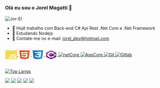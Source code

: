 ### Olá eu sou o Jorel Magatti 👋
  <img align="center" alt="Jor-El" src="https://lh3.googleusercontent.com/pw/AM-JKLWhTlupIhxcTd2WP3I3BeqIAQAhZrFB2KHckLmL_y6LRM2N0xt--vpSGuoXOOr4hnmlX1WX-KVp9fbQVWXLl-NKiPpaYxnCf9ItoHPnjPJ_Y6tQVD5Go1kWLGaWRVYhZmU0zVuItAmyYgjMU_J9Qw82=w512-h683-no?authuser=0">

- 🔭 Hojê trabalho com Back-end C# Api Rest .Net Core e .Net Framework
- 🌱 Estudando Nodejs
- 💬 Contate-me no e-mail: jorel_dev@hotmail.com
<div align="center">
  <a href="https://github.com/jorelmagatti">
</div>
<div style="display: inline_block"><br>
  <img align="center" alt="Js" height="30" width="40" src="https://raw.githubusercontent.com/devicons/devicon/master/icons/javascript/javascript-plain.svg">
  <img align="center" alt="HTML" height="30" width="40" src="https://raw.githubusercontent.com/devicons/devicon/master/icons/html5/html5-original.svg">
  <img align="center" alt="CSS" height="30" width="40" src="https://raw.githubusercontent.com/devicons/devicon/master/icons/css3/css3-original.svg">
  <img align="center" alt="Csharp" height="30" width="40" src="https://raw.githubusercontent.com/devicons/devicon/master/icons/csharp/csharp-original.svg">
  <img align="center" alt="netCore" height="30" width="30" src="https://cdn.jsdelivr.net/gh/devicons/devicon/icons/dotnetcore/dotnetcore-original.svg">
  <img align="center" alt="AspCore" height="40" width="40" src="https://cdn.jsdelivr.net/gh/devicons/devicon/icons/dot-net/dot-net-plain.svg">
  <img align="center" alt="Git" height="30" width="40" src="https://cdn.jsdelivr.net/gh/devicons/devicon/icons/git/git-plain.svg">
  <img align="center" alt="Gitlab" height="30" width="40" src="https://cdn.jsdelivr.net/gh/devicons/devicon/icons/gitlab/gitlab-original.svg">
</div>
  <br>
  
  [![Top Langs](https://github-readme-stats.vercel.app/api/top-langs/?username=jorelmagatti&layout=compact)](https://github.com/anuraghazra/github-readme-stats)
 
<div> 
  <a href="https://www.instagram.com/jorel_magatti/" target="_blank"><img src="https://img.shields.io/badge/-Instagram-%23E4405F?style=for-the-badge&logo=instagram&logoColor=white" target="_blank"></a>
  <a href="https://twitter.com/jorelmagatti" target="_blank"><img src="https://img.shields.io/badge/Twitter-1DA1F2?style=for-the-badge&logo=twitter&logoColor=white" target="_blank"></a>
  <a href = "mailto:jorel_dev@hotmail.com"><img src="https://img.shields.io/badge/Microsoft_Outlook-0078D4?style=for-the-badge&logo=microsoft-outlook&logoColor=white" target="_blank"></a>
    <a href = "joreltseg@gmail.com"><img src="https://img.shields.io/badge/Gmail-D14836?style=for-the-badge&logo=gmail&logoColor=white" target="_blank"></a>
  <a href="https://www.linkedin.com/in/jorelmagatti/" target="_blank"><img src="https://img.shields.io/badge/-LinkedIn-%230077B5?style=for-the-badge&logo=linkedin&logoColor=white" target="_blank"></a>  
</div>
